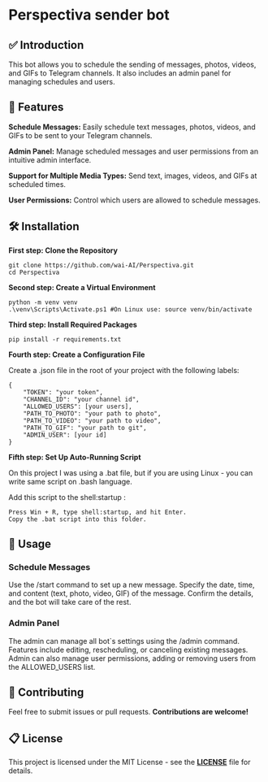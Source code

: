 ﻿# Perspectiva sender bot

## ✅ Introduction

This bot allows you to schedule the sending of messages, photos, videos, and GIFs to Telegram channels. It also includes an admin panel for managing schedules and users.

## 🎯 Features
**Schedule Messages:** Easily schedule text messages, photos, videos, and GIFs to be sent to your Telegram channels.

**Admin Panel:** Manage scheduled messages and user permissions from an intuitive admin interface.

**Support for Multiple Media Types:** Send text, images, videos, and GIFs at scheduled times.

**User Permissions:** Control which users are allowed to schedule messages.

## 🛠 Installation

**First step: Clone the Repository**

```
git clone https://github.com/wai-AI/Perspectiva.git
cd Perspectiva 
```

**Second step: Create a Virtual Environment**

```
python -m venv venv
.\venv\Scripts\Activate.ps1 #On Linux use: source venv/bin/activate   
```

**Third step: Install Required Packages**

```
pip install -r requirements.txt
```

**Fourth step: Create a Configuration File**

Create a .json file in the root of your project with the following labels:

```
{
    "TOKEN": "your token",
    "CHANNEL_ID": "your channel id",
    "ALLOWED_USERS": [your users],
    "PATH_TO_PHOTO": "your path to photo",
    "PATH_TO_VIDEO": "your path to video",
    "PATH_TO_GIF": "your path to git",
    "ADMIN_USER": [your id]
}
```

**Fifth step: Set Up Auto-Running Script**

On this project I was using a .bat file, but if you are using Linux - you can write same script on .bash language.

Add this script to the shell:startup :

```
Press Win + R, type shell:startup, and hit Enter.
Copy the .bat script into this folder.
```

## 👣 Usage

### Schedule Messages
Use the /start command to set up a new message.
Specify the date, time, and content (text, photo, video, GIF) of the message.
Confirm the details, and the bot will take care of the rest.

### Admin Panel
The admin can manage all bot`s settings using the /admin command.
Features include editing, rescheduling, or canceling existing messages.
Admin can also manage user permissions, adding or removing users from the ALLOWED_USERS list.

## 👥 Contributing
Feel free to submit issues or pull requests. **Contributions are welcome!**

## 📋 License
This project is licensed under the MIT License - see the **[LICENSE](https://github.com/wai-AI/Perspectiva/blob/main/LICENSE)** file for details.
